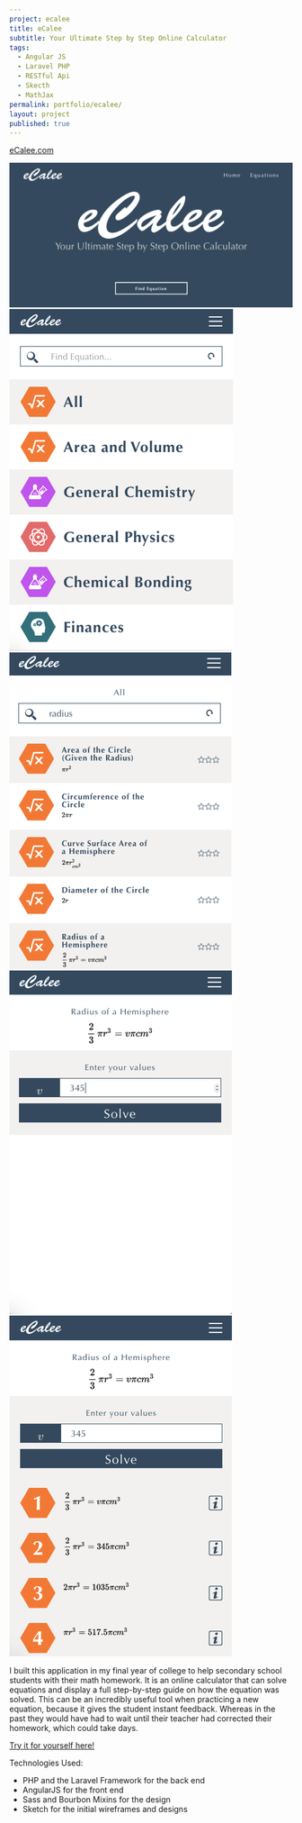 ```yaml
---
project: ecalee
title: eCalee
subtitle: Your Ultimate Step by Step Online Calculator
tags:
  - Angular JS
  - Laravel PHP
  - RESTful Api
  - Skecth
  - MathJax
permalink: portfolio/ecalee/
layout: project
published: true
---
```

<a href="/ecalee" target="_blank">eCalee.com</a>
<div class="image-group">
  <img src="/assets/images/portfolio/ecalee/screen1.png" class="img-col-1"/>
</div>
<div class="image-group">
  <img src="/assets/images/portfolio/ecalee/screen2.png" class="img-col-2"/>
  <img src="/assets/images/portfolio/ecalee/screen3.png" class="img-col-2"/>
</div>
<div class="image-group">
  <img src="/assets/images/portfolio/ecalee/screen4.png" class="img-col-2"/>
  <img src="/assets/images/portfolio/ecalee/screen5.png" class="img-col-2"/>
</div>


I built this application in my final year of college to help secondary school students with their math homework. It is an online calculator that can solve equations and display a full step-by-step guide on how the equation was solved. This can be an incredibly useful tool when practicing a new equation, because it gives the student instant feedback. Whereas in the past they would have had to wait until their teacher had corrected their homework, which could take days.

<a href="/ecalee" target="_blank">Try it for yourself here!</a>

Technologies Used:

 - PHP and the Laravel Framework for the back end
 - AngularJS for the front end
 - Sass and Bourbon Mixins for the design
 - Sketch for the initial wireframes and designs
